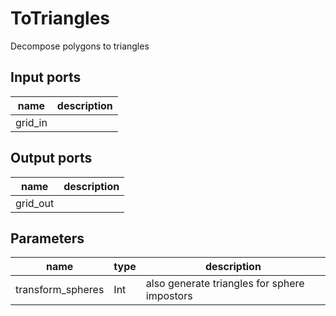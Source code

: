 
# ToTriangles
Decompose polygons to triangles

## Input ports
|name|description|
|-|-|
|grid_in||



## Output ports
|name|description|
|-|-|
|grid_out||



## Parameters
|name|type|description|
|-|-|-|
|transform_spheres|Int|also generate triangles for sphere impostors|
